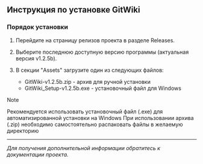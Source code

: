 ## Инструкция по установке GitWiki

### Порядок установки

1. Перейдите на страницу релизов проекта в разделе Releases.

2. Выберите последнюю доступную версию программы (актуальная версия v1.2.5b).

3. В секции "Assets" загрузите один из следующих файлов:
   - GitWiki-v1.2.5b.zip - архив для ручной установки
   - GitWiki_Setup-v1.2.5b.exe - установочный файл для Windows

>[!NOTE]
>Рекомендуется использовать установочный файл (.exe) для автоматизированной установки на Windows
>При использовании архива (.zip) необходимо самостоятельно распаковать файлы в желаемую директорию

---
*Для получения дополнительной информации обратитесь к документации проекта.*
